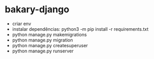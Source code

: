 # bakary-django

- criar env
- instalar dependências: python3 -m pip install -r requirements.txt
- python manage.py makemigrations
- python manage.py migration
- python manage.py createsuperuser
- python manage.py runserver
